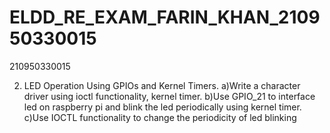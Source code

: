 # ELDD_RE_EXAM_FARIN_KHAN_210950330015
210950330015



2. LED Operation Using GPIOs and Kernel Timers.
a)Write a character driver using ioctl functionality, kernel timer.
b)Use GPIO_21 to interface led on raspberry pi and blink the led periodically using kernel timer.
c)Use IOCTL functionality to change the periodicity of led blinking
